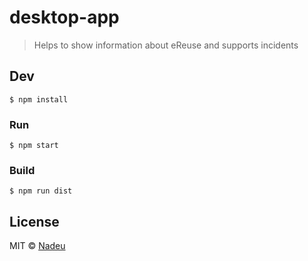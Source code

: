 # desktop-app

> Helps to show information about eReuse and supports incidents

## Dev

```
$ npm install
```

### Run

```
$ npm start
```

### Build

```
$ npm run dist
```

## License

MIT © [Nadeu](https://github.com/eReuse/desktop-app)

